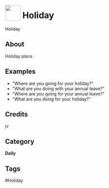 # <img src="https://raw.githack.com/FortAwesome/Font-Awesome/master/svgs/solid/robot.svg" card_color="#22A7F0" width="50" height="50" style="vertical-align:bottom"/> Holiday
Holiday

## About
Holiday plans

## Examples
* "Where are you going for your holiday?"
* "What are you doing with your annual leave?"
* "Where are you going for your annual leave?"
* "What are you doing for your holiday?"

## Credits
jv

## Category
**Daily**

## Tags
#Holiday


